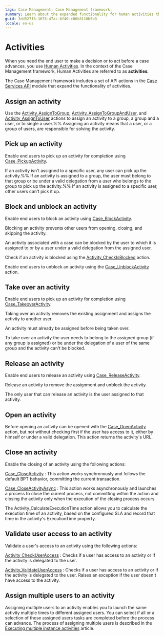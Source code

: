 ```yaml
---
tags: Case Management; Case Management framework;
summary: Learn about the expanded functionality for human activities that the Case Management framework provides.
guid: 3dd527f3-1678-47ac-bf40-c86b8116b5b3
locale: en-us
---
```


# Activities

When you need the end user to make a decision or to act before a case advances, you use [Human Activities](https://success.outsystems.com/Documentation/11/Reference/OutSystems_Language/Processes/Process_Tools/Human_Activity). In the context of the Case Management framework,  Human Activities are referred to as **activities**.

The Case Management framework includes a set of API actions in the [Case Services API](./ref/auto/CaseServices_API.final.md) module that expand the functionality of activities.

## Assign an activity

Use the [Activity_AssignToGroup](./ref/auto/CaseServices_API.final.md#Activity_AssignToGroup), [Activity_AssignToGroupAndUser](./ref/auto/CaseServices_API.final.md#Activity_AssignToGroupAndUser), and [Activity_AssignToUser](./ref/auto/CaseServices_API.final.md#Activity_AssignToUser) actions to assign an activity to a group, a group and a user, or to single a user.%%
Assigning an activity means that a user, or a group of users, are responsible for solving the activity.

## Pick up an activity

Enable end users to pick up an activity for completion using [Case_PickupActivity](./ref/auto/CaseServices_API.final.md#Case_PickupActivity).

If an activity isn't assigned to a specific user, any user can pick up the activity.%%
If an activity is assigned to a group, the user must belong to that group or be under a valid delegation from a user who belongs to the group to pick up the activity.%%
If an activity is assigned to a specific user, other users can't pick it up.

## Block and unblock an activity

Enable end users to block an activity using [Case_BlockActivity](./ref/auto/CaseServices_API.final.md#Case_BlockActivity).

Blocking an activity prevents other users from opening, closing, and skipping the activity.

An activity associated with a case can be blocked by the user to which it is assigned to or by a user under a valid delegation from the assigned user.  

Check if an activity is blocked using the [Activity_CheckIsBlocked](./ref/auto/CaseServices_API.final.md#Activity_CheckIsBlocked) action.

Enable end users to unblock an activity using the [Case_UnblockActivity](./ref/auto/CaseServices_API.final.md#Case_UnblockActivity) action.

## Take over an activity

Enable end users to pick up an activity for completion using [Case_TakeoverActivity](./ref/auto/CaseServices_API.final.md#Case_TakeoverActivity).

Taking over an activity removes the existing assignment and assigns the activity to another user.

An activity must already be assigned before being taken over.

To take over an activity the user needs to belong to the assigned group (if any group is assigned) or be under the delegation of a user of the same group and the activity can't be blocked.

## Release an activity

Enable end users to release an activity using [Case_ReleaseActivity](./ref/auto/CaseServices_API.final.md#Case_ReleaseActivity).

Release an activity to remove the assignment and unblock the activity.

The only user that can release an activity is the user assigned to that activity.

## Open an activity

Before opening an activity can be opened with the [Case_OpenActivity](./ref/auto/CaseServices_API.final.md#Case_OpenActivity) action, but not without checking first if the user has access to it, either by himself or under a valid delegation. This action returns the activity's URL.

## Close an activity

Enable the closing of an activity using the following actions:

[Case_CloseActivity](./ref/auto/CaseServices_API.final.md#Case_CloseActivity)
:   This action works synchronously and follows the default BPT behavior, committing the current transaction.

[Case_CloseActivityAsync](./ref/auto/CaseServices_API.final.md#Case_CloseActivityAsync)
:    This action works asynchronously and launches a process to close the current process, not committing within the action and closing the activity only when the execution of the closing process occurs.

The Activity_CalculateExecutionTime action allows you to calculate the execution time of an activity, based on the configured SLA and record that time in the activity's ExecutionTime property.

## Validate user access to an activity

Validate a user's access to an activity using the following actions:

[Activity_CheckUserAccess](./ref/auto/CaseServices_API.final.md#Activity_CheckUserAccess)
:   Checks if a user has access to an activity or if the activity is delegated to the user.

[Activity_ValidateUserAccess](./ref/auto/CaseServices_API.final.md#Activity_ValidateUserAccess)
:   Checks if a user has access to an activity or if the activity is delegated to the user. Raises an exception if the user doesn't have access to the activity.

## Assign multiple users to an activity

Assigning multiple users to an activity enables you to launch the same activity multiple times to different assigned users. You can select if all or a selection of those assigned users tasks are completed before the process can advance. The process of assigning multiple users is described in the [Executing multiple instance activities](https://success.outsystems.com/Documentation/11/Developing_an_Application/Use_Processes_(BPT)/Patterns_for_Designing_Processes/Executing_Multiple_Instance_Activities) article.
